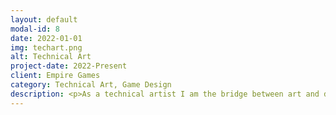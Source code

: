 ```yaml
---
layout: default
modal-id: 8
date: 2022-01-01
img: techart.png
alt: Technical Art
project-date: 2022-Present
client: Empire Games
category: Technical Art, Game Design
description: <p>As a technical artist I am the bridge between art and development. I add the "Unity layer" to our projects, creating dynamic UI, bespoke shaders, custom animations, and interesting effects for our games. I optimize all graphics and refine our implementation pipelines, as well as assist in the design, creation, and implementation of new features.</p><p>Below are some video examples of recent technical art implementations across the <a href="https://www.empiregames.studio" target=_blank>Empire Games</a> portfolio.<br><br><div class="video-flex"><figure><video height="700px" controls><source src="img/techart/chestOpen_LQ.m4v" type="video/mp4"></video><figcaption><p.small>Chest collection and opening.</p></figcaption></figure><figure><video height="700px" controls><source src="img/techart/comboBar_LQ.m4v" type="video/mp4"></video><figcaption><p.small>Combo bar filling and fanfare.</p></figcaption></figure></div><br><div class="video-flex"><figure><video height="700px" controls><source src="img/techart/dailyLogin_LQ.m4v" type="video/mp4"></video><figcaption><p.small>Daily login bonus collection.</p></figcaption></figure><figure><video height="700px" controls><source src="img/techart/levelUp_LQ.m4v" type="video/mp4"></video><figcaption><p.small>Level up popup and animations.</p></figcaption></figure></div><br><div class="video-flex"><figure><video height="500px" controls><source src="img/techart/multiplier_LQ.m4v" type="video/mp4"></video><figcaption><p.small>Multiply winnings after watching an ad.</p></figcaption></figure><figure><video height="500px" controls><source src="img/techart/gemsplode_LQ.m4v" type="video/mp4"></video><figcaption><p.small>Gem explosion effect in-game using custom shader and particles.</p></figcaption></figure><figure><video height="500px" controls><source src="img/techart/navigation_LQ.m4v" type="video/mp4"></video><figcaption><p.small>Navigation bar animation and effects.</p></figcaption></figure></div>
---
```


